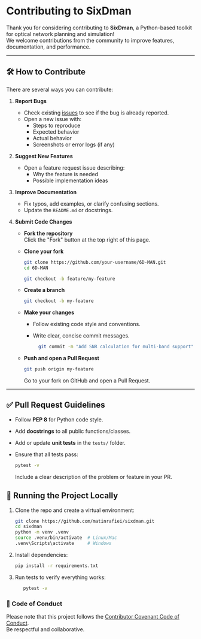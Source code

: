 # Contributing to SixDman

Thank you for considering contributing to **SixDman**, a Python-based toolkit for optical network planning and simulation!  
We welcome contributions from the community to improve features, documentation, and performance.

---

## 🛠 How to Contribute

There are several ways you can contribute:

1. **Report Bugs**  
   - Check existing [issues](../../issues) to see if the bug is already reported.  
   - Open a new issue with:
     - Steps to reproduce
     - Expected behavior
     - Actual behavior
     - Screenshots or error logs (if any)

2. **Suggest New Features**  
   - Open a feature request issue describing:
     - Why the feature is needed
     - Possible implementation ideas

3. **Improve Documentation**  
   - Fix typos, add examples, or clarify confusing sections.  
   - Update the `README.md` or docstrings.

4. **Submit Code Changes**  
   - **Fork the repository**  
   Click the "Fork" button at the top right of this page.  
   - **Clone your fork**

      ```bash
      git clone https://github.com/your-username/6D-MAN.git
      cd 6D-MAN
      ```
   
     ```bash
     git checkout -b feature/my-feature
     ```
   - **Create a branch**

      ```bash
      git checkout -b my-feature
      ```
   - **Make your changes**
   
      - Follow existing code style and conventions.
      - Write clear, concise commit messages.
   
         ```bash
           git commit -m "Add SNR calculation for multi-band support"
           ```
   - **Push and open a Pull Request**

      ```bash
      git push origin my-feature
      ```

      Go to your fork on GitHub and open a Pull Request.

---

## ✅ Pull Request Guidelines

- Follow **PEP 8** for Python code style.  
- Add **docstrings** to all public functions/classes.  
- Add or update **unit tests** in the `tests/` folder.  
- Ensure that all tests pass:
  
  ```bash
  pytest -v
  ```
  Include a clear description of the problem or feature in your PR.

## 🧪 Running the Project Locally
1. Clone the repo and create a virtual environment:

   ```bash
   git clone https://github.com/matinrafiei/sixdman.git
   cd sixdman
   python -m venv .venv
   source .venv/bin/activate  # Linux/Mac
   .venv\Scripts\activate     # Windows
   ```
2. Install dependencies:

   ```bash
   pip install -r requirements.txt
   ```
3. Run tests to verify everything works:

   ```bash
      pytest -v
   ```

### 📜 Code of Conduct
Please note that this project follows the [Contributor Covenant Code of Conduct](../CODE_OF_CONDUCT.md).  
Be respectful and collaborative.

